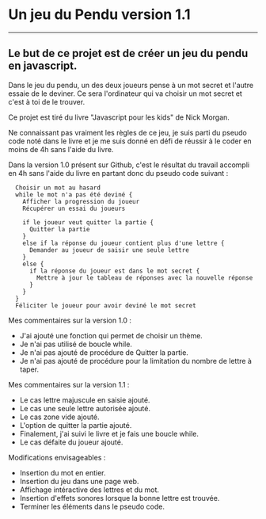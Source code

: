 # Un jeu du Pendu version 1.1
___

## Le but de ce projet est de créer un jeu du pendu en javascript.

Dans le jeu du pendu, un des deux joueurs pense à un mot secret et l'autre essaie de le deviner.
Ce sera l'ordinateur qui va choisir un mot secret et c'est à toi de le trouver.

Ce projet est tiré du livre "Javascript pour les kids" de Nick Morgan.

Ne connaissant pas vraiment les règles de ce jeu, je suis parti du pseudo code noté dans le livre et je me suis donné en défi de réussir à le coder en moins de 4h sans l'aide du livre.

Dans la version 1.0 présent sur Github, c'est le résultat du travail accompli en 4h sans l'aide du livre en partant donc du pseudo code suivant :

```
  Choisir un mot au hasard
  while le mot n'a pas été deviné {
    Afficher la progression du joueur
    Récupérer un essai du joueurs

    if le joueur veut quitter la partie {
      Quitter la partie
    }
    else if la réponse du joueur contient plus d'une lettre {
      Demander au joueur de saisir une seule lettre
    }
    else {
      if la réponse du joueur est dans le mot secret {
        Mettre à jour le tableau de réponses avec la nouvelle réponse
      }
    }
  }
  Féliciter le joueur pour avoir deviné le mot secret
```

Mes commentaires sur la version 1.0 :
  - J'ai ajouté une fonction qui permet de choisir un thème.
  - Je n'ai pas utilisé de boucle while.
  - Je n'ai pas ajouté de procédure de Quitter la partie.
  - Je n'ai pas ajouté de procédure pour la limitation du nombre de lettre à taper.

Mes commentaires sur la version 1.1 :
  - Le cas lettre majuscule en saisie ajouté.
  - Le cas une seule lettre autorisée ajouté.
  - Le cas zone vide ajouté.
  - L'option de quitter la partie ajouté.
  - Finalement, j'ai suivi le livre et je fais une boucle while.
  - Le cas défaite du joueur ajouté.

Modifications envisageables :
  - Insertion du mot en entier.
  - Insertion du jeu dans une page web.
  - Affichage intéractive des lettres et du mot.
  - Insertion d'effets sonores lorsque la bonne lettre est trouvée.
  - Terminer les éléments dans le pseudo code.
